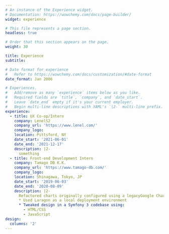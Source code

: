 ```yaml
---
# An instance of the Experience widget.
# Documentation: https://wowchemy.com/docs/page-builder/
widget: experience

# This file represents a page section.
headless: true

# Order that this section appears on the page.
weight: 30

title: Experience
subtitle:

# Date format for experience
#   Refer to https://wowchemy.com/docs/customization/#date-format
date_format: Jan 2006

# Experiences.
#   Add/remove as many `experience` items below as you like.
#   Required fields are `title`, `company`, and `date_start`.
#   Leave `date_end` empty if it's your current employer.
#   Begin multi-line descriptions with YAML's `|2-` multi-line prefix.
experience:
  - title: UX Co-op/Intern
    company: LenelS2
    company_url: 'https://www.lenel.com/'
    company_logo: 
    location: Pittsford, NY
    date_start: '2021-06-01'
    date_end: '2021-12-17'
    description: |2-  
      something
  - title: Front-end Development Intern 
    company: Tamago DB K.K.
    company_url: 'https://www.tamago-db.com/'
    company_logo: 
    location: Shinagawa, Tokyo, JP
    date_start: '2019-06-03'
    date_end: '2020-08-09'
    description: |2-
      Refactored charts originally configured using a legacyGoogle Charts library with a more modern C3.js library.
      * Used Laragon as a local deployment environment
      * Tweaked design in a Symfony 3 codebase using:
        - HTML/CSS
        - JavaScript
design:
  columns: '2'
---
```

